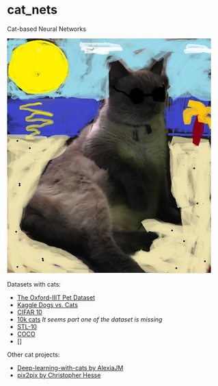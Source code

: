 # cat_nets
Cat-based Neural Networks

![cat](https://raw.githubusercontent.com/ceroytres/cat_nets/master/cat.jpg)





Datasets with cats:
+ [The Oxford-IIIT Pet Dataset](http://www.robots.ox.ac.uk/~vgg/data/pets/)
+ [Kaggle Dogs vs. Cats](https://www.kaggle.com/c/dogs-vs-cats)
+ [CIFAR 10](https://www.cs.toronto.edu/~kriz/cifar.html)
+ [10k cats](https://web.archive.org/web/20150520175645/http://137.189.35.203/WebUI/CatDatabase/catData.html) _It seems part one of the dataset is missing_
+ [STL-10](https://cs.stanford.edu/~acoates/stl10/)
+ [COCO](http://cocodataset.org/#explore)
+ []

Other cat projects:
+ [Deep-learning-with-cats by AlexiaJM](https://github.com/AlexiaJM/Deep-learning-with-cats)
+ [pix2pix by Christopher Hesse](https://github.com/affinelayer/pix2pix-tensorflow)